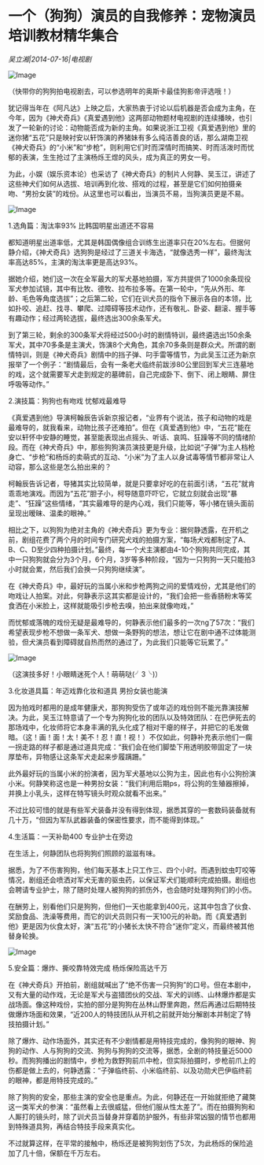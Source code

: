 # 一个（狗狗）演员的自我修养：宠物演员培训教材精华集合

*吴立湘|2014-07-16|电视剧*

![Image](http://p3.pstatp.com/large/6c350001d903713cfaf5)

（快带你的狗狗拍电视剧去，可以参选明年的奥斯卡最佳狗影帝评选哦！）

犹记得当年在《阿凡达》上映之后，大家热衷于讨论以后机器是否会成为主角，在今年，因为《神犬奇兵》《真爱遇到他》这两部动物题材电视剧的连续播映，也引发了一轮新的讨论：动物能否成为新的主角。如果说浙江卫视《真爱遇到他》里的迷你猪“五花”只是映衬安以轩饰演的养猪妹有多么纯洁善良的话，那么湖南卫视《神犬奇兵》的“小米”和“步枪”，则利用它们时而深情时而搞笑、时而活泼时而忧郁的表演，生生抢过了主演杨烁王煜的风头，成为真正的男女一号。

为此，小娱（娱乐资本论）也采访了《神犬奇兵》的制片人何静、吴玉江，讲述了这些神犬们如何从选拔、培训再到化妆、搭戏的过程，甚至是它们如何拍摄亲吻、“男扮女装”的戏份。从这里也可以看出，当演员不易，当狗演员更是不易。

![Image](http://p3.pstatp.com/large/6c350001d90471cf4f9b)

1.选角篇：淘汰率93% 比韩国明星出道还不容易

都知道明星出道率低，尤其是韩国偶像组合训练生出道率只在20%左右。但据何静介绍，《神犬奇兵》选狗狗是经过了三道关卡海选，“就像选秀一样”，最终淘汰率高达85%，主演的淘汰率更是高达93%。

据她介绍，她们这一次在全军最大的军犬基地拍摄，军方共提供了1000余条现役军犬参加试镜，其中有比牧、德牧、拉布拉多等。在第一轮中，“先从外形、年龄、毛色等角度选拔”；之后第二轮，它们在训犬员的指令下展示各自的本领，比如扑咬、追赶、找寻、攀爬、过障碍等技术动作，还有敬礼、卧姿、翻滚、握手等有趣动作；经过两轮选拔，最终选出300余条军犬。

到了第三轮，剩余的300条军犬将经过500小时的剧情特训，最终遴选出150余条军犬，其中70多条是主演犬，饰演8个犬角色，其余70多条则是群众犬。所谓的剧情特训，则是《神犬奇兵》剧情中的挡子弹、叼手雷等情节，为此吴玉江还为新京报举了一个例子：“剧情最后，会有一条老犬临终前跋涉80公里回到军犬三连墓地的戏，这个就需要军犬走到规定的墓碑前，自己完成卧下、倒下、闭上眼睛、屏住呼吸等动作。”

2.演技篇：狗狗也有吻戏 忧郁戏最难导

《真爱遇到他》导演柯翰辰告诉新京报记者，“业界有个说法，孩子和动物的戏是最难导的，就我看来，动物比孩子还难拍”。但在《真爱遇到他》中，“五花”能在安以轩怀中安静的睡觉，甚至能表现出点摇头、听话、哀鸣、狂躁等不同的情绪阶段。而在《神犬奇兵》中，那些狗狗演员演技更是升级，比如说“子弹”为主人档枪身亡、“步枪”和杨烁的卖萌式的互动、“小米”为了主人以身试毒等情节都非常让人动容，那么这些是怎么拍出来的？

柯翰辰告诉记者，导猪其实比较简单，就是只要拿好吃的在前面引诱，“五花”就肯乖乖地演戏。而因为“五花”胆子小，柯导随意吓吓它，它就立刻就会出现“暴走”、“狂躁”这些情绪，“其实最难导的是内心戏，我们只能等，等小猪在镜头面前呈现出暧昧、温柔的眼神。”

相比之下，以狗狗为绝对主角的《神犬奇兵》更为专业：据何静透露，在开机之前，剧组花费了两个月的时间专门研究犬戏的拍摄方案，“每场犬戏都制定了A、B、C、D至少四种拍摄计划。”最终，每一个犬主演都由4-10个狗狗共同完成，其中一只狗狗就会分为3个月，6个月，3岁等多种阶段，“因为一只狗狗一天只能拍3小时就会累，然后我们会换一只狗狗继续演”。

在《神犬奇兵》中，最好玩的当属小米和步枪两狗之间的爱情戏份，尤其是他们的吻戏让人拍案。对此，何静表示这其实都是设计的，“我们会把一些香肠粉末等奖食洒在小米脸上，这样就能吸引步枪去嗅，拍出来就像吻戏，”

而忧郁或落魄的戏份无疑是最难导的，何静表示他们最多的一次ng了57次：“我们希望表现步枪不想做一条军犬、想做一条野狗的想法，想让它在剧中通不过体能测验，但犬演员看到障碍就自热而然的通过了，为此我们只能等它玩累了。”

![Image](http://p2.pstatp.com/large/6c37000167d5051efe16)

（这演技多好！小眼睛迷死个人！萌萌哒(╯3╰)）

3.化妆道具篇：年迈戏靠化妆和道具 男扮女装也能演

因为拍戏时都用的是成年健康犬，那狗狗受伤了或年迈的戏份则不能光靠演技解决。为此，吴玉江特意请了一个专为狗狗化妆的团队以及特效团队：在巴伊死去的那场戏中，化妆师将它本身丰满的乳头化成了相对干瘪的样子，并把它的毛发做暗。（这！画！面！太！美不！忍！直！视！）不仅如此，何静补充表示他们一瘸一拐走路的样子都是通过道具完成：“我们会在他们脚垫下用透明胶带固定了一块厚垫布，异物感让这条军犬走起来步履蹒跚。”

此外最好玩的当属小米的扮演者，因为军犬基地以公狗为主，因此也有小公狗扮演小米。何静笑称这也是一种男扮女装：“我们利用后期ps，将公狗的生殖器擦掉，并换上小乳头，这样在特写镜头时观众就看不出来。”

不过比较可惜的就是有些军犬装备并没有得到体现，据悉其穿的一套数码装备就有几十万，“但因为军队武器装备的保密性要求，而不能得到体现。”

4.生活篇：一天补助400 专业护士在旁边

在生活上，何静团队也将狗狗们照顾的滋滋有味。

据悉，为了不伤害狗狗，他们每天基本上只工作三、四个小时。而遇到蚊虫叮咬等情况，剧组还会喷洒对军犬无害的驱虫药，以保证军犬们能顺利完成拍摄。剧组也会聘请专业护士，除了随时处理人被狗狗的抓伤外，也会随时处理狗狗们的小伤。

在酬劳上，别看他们只是狗狗，但他们一天也能拿到400元，这其中包含了伙食、奖励食品、洗澡等费用，而它的训犬员则只有一天100元的补助。而《真爱遇到他》更是因为伙食太好，演“五花”的小猪长太快不符合“迷你”定义，而最终被其他替身轮换。

![Image](http://p2.pstatp.com/large/6c340002c21570ad4704)

5.安全篇：爆炸、撕咬靠特效完成 杨烁保险高达千万

在《神犬奇兵》开拍前，剧组就喊出了“绝不伤害一只狗狗”的口号。但在本剧中，又有大量的动作戏，无论是军犬与盗猎团伙的交战、军犬的训练、山林爆炸都是实战场面。像这种戏份，实拍的部分是狗狗在丛林山野里奔跑，然后再通过后期特技做爆炸场面和效果，“近200人的特技团队从开机之前就开始分解剧本并制定了特技拍摄计划。”

除了爆炸、动作场面外，其实还有不少剧情都是用特技完成的，像狗狗的眼神、狗狗的动作、人与狗狗的交流、狗狗与狗狗的交流等，据悉，全剧的特技量近5000秒。而狗狗播出的剧情中，步枪为救野狗前爪中枪，但实际拍摄时，步枪前爪上的伤都是做上去的，何静透露：“子弹临终前、小米临终前、以及功勋犬巴伊临终前的眼神，都是用特技完成的。”

除了狗狗的安全，那些主演的安全也是重点。为此，何静还在一开始就拒绝了藏獒这一类军犬的参演：“虽然看上去很威猛，但他们服从性太差了”。而在拍摄狗狗和人厮打的镜头时，除了训犬员当替身并穿着防护服外，有些非常凶狠的情节也都用到特殊道具狗，再结合特技手段来真实化。

不过就算这样，在平常的接触中，杨烁还是被狗狗划伤了5次，为此杨烁的保险追加了几十倍，保额在千万左右。

